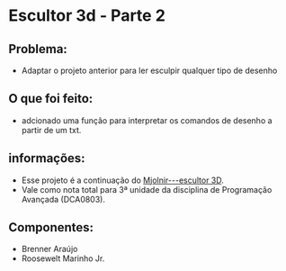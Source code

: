 # Escultor 3d - Parte 2
## Problema:
- Adaptar o projeto anterior para ler esculpir qualquer tipo de desenho
## O que foi feito:
- adcionado uma função para interpretar os comandos de desenho a partir de um txt.
## informações:
- Esse projeto é a continuação do [Mjolnir---escultor 3D](https://github.com/RooseweltJr/Escultor-3d). 
- Vale como nota total para 3ª unidade da disciplina de Programação Avançada (DCA0803).

## Componentes:
- Brenner Araújo
- Roosewelt Marinho Jr.
